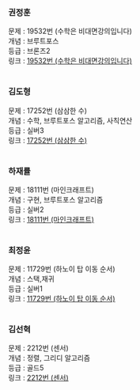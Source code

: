 
### 권정훈
문제 : 19532번 (수학은 비대면강의입니다) <br />
개념 : 브루트포스 <br />
등급 : 브론즈2 <br />
링크 : [19532번 (수학은 비대면강의입니다)](https://www.acmicpc.net/problem/19532) <br />
<br />
    
### 김도형
문제 : 17252번 (삼삼한 수) <br />
개념 : 수학, 브루트포스 알고리즘, 사칙연산 <br />
등급 : 실버3 <br />
링크 : [17252번 (삼삼한 수)](https://www.acmicpc.net/problem/17252) <br />
<br />

### 하재률
문제 : 18111번 (마인크래프트) <br />
개념 : 구현, 브루트포스 알고리즘 <br />
등급 : 실버2 <br />
링크 : [18111번 (마인크래프트) ](https://www.acmicpc.net/problem/18111) <br />
<br />

### 최정윤
문제 : 11729번 (하노이 탑 이동 순서) <br />
개념 : 스택,재귀 <br />
등급 : 실버1 <br />
링크 : [11729번 (하노이 탑 이동 순서) ](https://www.acmicpc.net/problem/11729) <br />
<br />

### 김선혁
문제 : 2212번 (센서) <br />
개념 : 정렬, 그리디 알고리즘 <br />
등급 : 골드5 <br />
링크 : [2212번 (센서)](https://www.acmicpc.net/problem/2212) <br />
<br />
    
